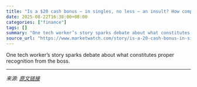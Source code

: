 ```yaml
---
title: "Is a $20 cash bonus — in singles, no less — an insult? How company bonuses can backfire."
date: 2025-08-22T16:38:00+08:00
categories: ["finance"]
tags: []
summary: "One tech worker’s story sparks debate about what constitutes proper recognition from the boss."
source_url: "https://www.marketwatch.com/story/is-a-20-cash-bonus-in-singles-no-less-an-insult-how-company-bonuses-can-backfire-906545a4?mod=mw_rss_topstories"
---
```


One tech worker’s story sparks debate about what constitutes proper recognition from the boss.

---

*来源: [原文链接](https://www.marketwatch.com/story/is-a-20-cash-bonus-in-singles-no-less-an-insult-how-company-bonuses-can-backfire-906545a4?mod=mw_rss_topstories)*
